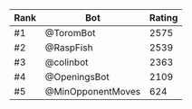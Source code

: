Rank|Bot|Rating
---|---|---
#1|@ToromBot|2575
#2|@RaspFish|2539
#3|@colinbot|2363
#4|@OpeningsBot|2109
#5|@MinOpponentMoves|624
